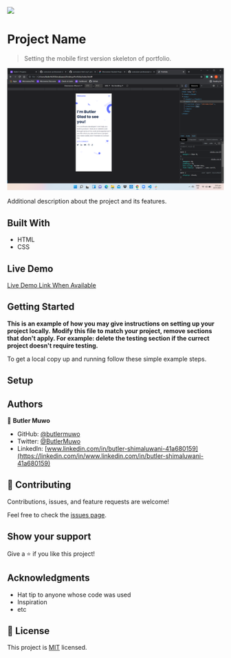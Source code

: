 ![](https://img.shields.io/badge/Microverse-blueviolet)

# Project Name

> Setting the mobile first version skeleton of portfolio.

![screenshot](Images/demoscreen.png)

Additional description about the project and its features.

## Built With

- HTML
- CSS

## Live Demo

[Live Demo Link When Available](https://livedemo.com)


## Getting Started

**This is an example of how you may give instructions on setting up your project locally.**
**Modify this file to match your project, remove sections that don't apply. For example: delete the testing section if the currect project doesn't require testing.**


To get a local copy up and running follow these simple example steps.


## Setup




## Authors

👤 **Butler Muwo**

- GitHub: [@butlermuwo](https://github.com/githubhandle)
- Twitter: [@ButlerMuwo](https://twitter.com/twitterhandle)
- LinkedIn: [www.linkedin.com/in/butler-shimaluwani-41a680159](https://linkedin.com/in/www.linkedin.com/in/butler-shimaluwani-41a680159)


## 🤝 Contributing

Contributions, issues, and feature requests are welcome!

Feel free to check the [issues page](../../issues/).

## Show your support

Give a ⭐️ if you like this project!

## Acknowledgments

- Hat tip to anyone whose code was used
- Inspiration
- etc

## 📝 License

This project is [MIT](./MIT.md) licensed.
